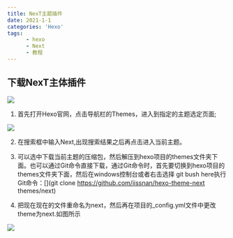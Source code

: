 ```yaml
---
title: NexT主题插件
date: 2021-1-1
categories: 'Hexo'
tags: 
      - hexo
      - Next
      - 教程
---
```

## 下载NexT主体插件
![](1.png)

1. 首先打开Hexo官网，点击导航栏的Themes，进入到指定的主题选定页面;

![](2.png)

2. 在搜索框中输入Next,出现搜索结果之后再点击进入当前主题。

3. 可以选中下载当前主题的压缩包，然后解压到hexo项目的themes文件夹下面。也可以通过Git命令直接下载，通过Git命令时，首先要切换到hexo项目的themes文件夹下面，然后在windows控制台或者右击选择 git bush here执行Git命令：[](git clone https://github.com/iissnan/hexo-theme-next themes/next)

4. 把现在现在的文件重命名为next，然后再在项目的_config.yml文件中更改theme为next.如图所示

![](3.png)


